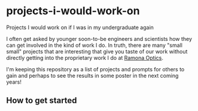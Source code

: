# projects-i-would-work-on
Projects I would work on if I was in my undergraduate again


I often get asked by younger soon-to-be engineers and scientists how they can get involved in the kind of work I do.
In truth, there are many "small small" projects that are interesting that give you taste of our work
without directly getting into the proprietary work I do at [Ramona Optics](ramonaoptics.com).

I'm keeping this repository as a list of projects and prompts for others to gain and perhaps to see the results
in some poster in the next coming years!

## How to get started
